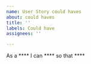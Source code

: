 ```yaml
---
name: User Story could haves
about: could haves
title: ''
labels: Could have
assignees: ''

---
```


As a **** I can **** so that ****
